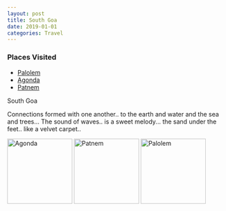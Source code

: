 ```yaml
---
layout: post
title: South Goa
date: 2019-01-01
categories: Travel
---
```


<div class="post-sidebar">
<h3>Places Visited</h3>
<ul>
<li><a href="https://en.wikipedia.org/wiki/Palolem" target="_blank">Palolem</a></li>
<li><a href="https://en.wikipedia.org/wiki/Agonda" target="_blank">Agonda</a></li>
<li><a href="https://en.wikipedia.org/wiki/Patnem" target="_blank">Patnem</a></li>
</ul>
</div>

South Goa

Connections formed with one another..
to the earth and water and the sea and trees...
The sound of waves..
is a sweet melody...
the sand under the feet..
like a velvet carpet..

<img class="myImg" src="{{site.baseurl}}/assets/IMG_9593.jpg" alt="Agonda" width="150" height="150">

<img class="myImg" src="{{site.baseurl}}/assets/IMG_9600.jpg" alt="Patnem" width="150" height="150">

<img class="myImg" src="{{site.baseurl}}/assets/IMG_9574.jpg" alt="Palolem" width="150" height="150">

<div id="mapid" style='width: 700px; height: 400px;'></div>
<script>
makeMap(L, [15.009304, 74.0170198], "CanCona", 10);
</script>

